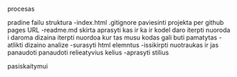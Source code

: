 procesas

pradine failu struktura
-index.html
.gitignore
paviesinti projekta per github pages URL
-readme.md
skirta aprasyti kas ir ka ir kodel daro
iterpti nuoroda i daroma dizaina
iterpti nuordoa kur tas musu kodas gali buti pamatytas
-atlikti dizaino analize
-surasyti html elemntus
-issikirpti nuotraukas ir jas panaudoti
panaudoti relieatyvius kelius
-aprasyti stilius

pasiskaitymui
